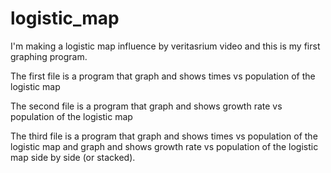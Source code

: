 # logistic_map

I'm making a logistic map influence by veritasrium video
and this is my first graphing program.

The first file is a program that graph and shows times vs population of the logistic map

The second file is a program that graph and shows growth rate vs population of the logistic map

The third file is a program that graph and shows times vs population of the logistic map and graph and shows growth rate vs population of the logistic map side by side (or stacked).